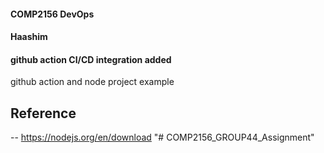 #### COMP2156 DevOps
#### Haashim
#### github action CI/CD integration added
github action and node project example

## Reference
-- https://nodejs.org/en/download
"# COMP2156_GROUP44_Assignment" 
